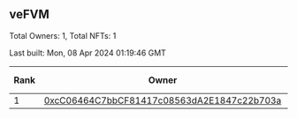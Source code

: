 ## veFVM

Total Owners: 1, Total NFTs: 1

Last built: Mon, 08 Apr 2024 01:19:46 GMT

| Rank | Owner | Voting Power | Influence | NFTs Id |
| --- | --- | --- | --- | --- |
  | 1 | [0xcC06464C7bbCF81417c08563dA2E1847c22b703a](https://debank.com/profile/0xcC06464C7bbCF81417c08563dA2E1847c22b703a?chain=ftm) | 350,422.363 | 4.76594% | 1 |
